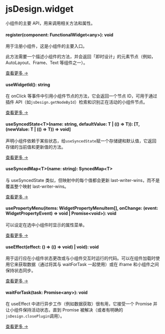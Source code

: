 # jsDesign.widget

小组件的主要 API，用来调用相关方法和属性。

#### register(component: FunctionalWidget\<any\>): void

用于注册小组件，这是小组件的主要入口。

此方法需要一个描述小组件的方法，并会返回「即时设计」的元素节点（例如，AutoLayout、Frame、Text 等组件之一）。

[查看更多 →](/developer-doc/widget/API/1.Reference/5.register)

#### useWidgetId(): string

在 onClick 等事件中引用小组件节点的方法，它会返回一个节点 ID，可用于通过插件 API（如`jsDesign.getNodeById`）检索和识别正在活动的小组件节点。

[查看更多 →](/developer-doc/widget/API/1.Reference/6.useWidgetId)

#### useSyncedState\<T\>(name: string, defaultValue: T | (() => T)): [T, (newValue: T | (() => T)) => void]

声明小组件依赖于某些状态，给`useSyncedState`赋一个存储键和默认值，它返回存储的当前值和更新值的方法。

[查看更多 →](/developer-doc/widget/API/1.Reference/7.useSyncedState)

#### useSyncedMap\<T\>(name: string): SyncedMap\<T\>

与 useSyncedState 类似，但映射中的每个值都会更新 last-writer-wins，而不是覆盖整个映射 last-writer-wins。

[查看更多 →](/developer-doc/widget/API/1.Reference/8.useSyncedMap)

#### usePropertyMenu(items: WidgetPropertyMenuItem[], onChange: (event: WidgetPropertyEvent) => void | Promise\<void\>): void

可以设定在选中小组件时显示的属性菜单。

[查看更多 →](/developer-doc/widget/API/1.Reference/9.usePropertyMenu)

#### useEffect(effect: () => (() => void) | void): void

用于运行应在小组件状态更改或与小组件交互时运行的代码。可以在组件加载时使用它来获取数据（通过将其与 waitForTask 一起使用）或在 iframe 和小组件之间保持状态同步。

[查看更多 →](/developer-doc/widget/API/1.Reference/10.useEffect)

#### waitForTask(task: Promise\<any\>): void

在 useEffect 中进行异步工作（例如数据获取）很有用，它接受一个 Promise 并让小组件保持活动状态，直到 Promise 被解决（或者有明确的`jsDesign.closePlugin`调用）。

[查看更多 →](/developer-doc/widget/API/1.Reference/11.waitForTask)
